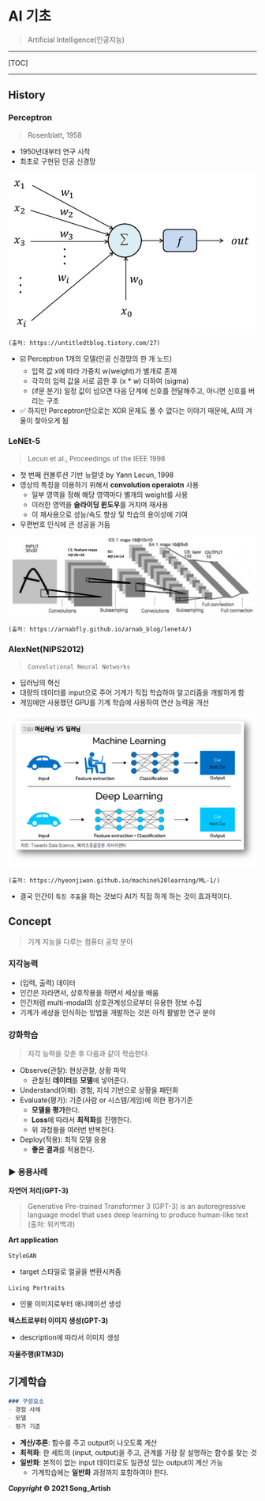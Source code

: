 # AI 기초

> Artificial Intelligence(인공지능)

---

[TOC]

---



## History

### Perceptron

> Rosenblatt, 1958

- 1950년대부터 연구 시작
- 최초로 구현된 인공 신경망

![single-layer perceptron](img/0223_percetron.png)

`(출처: https://untitledtblog.tistory.com/27)`

- :ballot_box_with_check: Perceptron 1개의 모델(인공 신경망의 한 개 노드)
  - 입력 값 x에 따라 가중치 w(weight)가 별개로 존재
  - 각각의 입력 값을 서로 곱한 후 (x * w) 더하여 (sigma)
  - (if문 분기) 일정 값이 넘으면 다음 단계에 신호를 전달해주고, 아니면 신호를 버리는 구조
- :white_check_mark: 하지만 Perceptron만으로는 XOR 문제도 풀 수 없다는 이야기 때문에, AI의 겨울이 찾아오게 됨

### LeNEt-5

> Lecun et al., Proceedings of the IEEE 1998

- 첫 번째 컨볼루션 기반 뉴럴넷 by Yann Lecun, 1998
- 영상의 특징을 이용하기 위해서 **convolution operaiotn** 사용
  - 일부 영역을 정해 해당 영역마다 별개의 weight를 사용
  - 이러한 영역을 **슬라이딩 윈도우**를 거치며 재사용
  - 이 재사용으로 성능/속도 향상 및 학습의 용이성에 기여
- 우편번호 인식에 큰 성공을 거둠

![LeNet-5](img/0223_lenet.png)

`(출처: https://arnabfly.github.io/arnab_blog/lenet4/)`

### AlexNet(NIPS2012)

> `Convolutional Neural Networks`

- 딥러닝의 혁신
- 대량의 데이터를 input으로 주어 기계가 직접 학습하야 알고리즘을 개발하게 함
- 게임에만 사용했던 GPU를 기계 학습에 사용하여 연산 능력을 개선

![기계학습 패러다임의 변화](img/0223_machine_deep_learning.png)

`(출처: https://hyeonjiwon.github.io/machine%20learning/ML-1/)`

- 결국 인간이 `특징 추출`을 하는 것보다 AI가 직접 하게 하는 것이 효과적이다.



## Concept

> 기계 지능을 다루는 컴퓨터 공학 분야

### 지각능력

- (입력, 출력) 데이터
- 인간은 자라면서, 상호작용을 하면서 세상을 배움
- 인간처럼 multi-modal의 상호관계성으로부터 유용한 정보 수집
- 기계가 세상을 인식하는 방법을 개발하는 것은 아직 활발한 연구 분야 

### 강화학습

> 지각 능력을 갖춘 후 다음과 같이 학습한다.

- Observe(관찰): 현상관찰, 상황 파악
  - 관찰된 **데이터**를 **모델**에 넣어준다.
- Understand(이해): 경험, 지식 기반으로 상황을 패턴화
- Evaluate(평가): 기준(사람 or 시스템/게임)에 의한 평가기준
  - **모델을 평가**한다.
  - **Loss**에 따라서 **최적화**를 진행한다.
  - 위 과정들을 여러번 반복한다.
- Deploy(적용): 최적 모델 응용
  - **좋은 결과**를 적용한다.

### :arrow_forward: 응용사례

**자연어 처리(GPT-3)**

> Generative Pre-trained Transformer 3 (GPT-3) is an autoregressive language model that uses deep learning to produce human-like text (출처: 위키백과)

**Art application**

`StyleGAN`

- target 스타일로 얼굴을 변환시켜줌

`Living Portraits`

- 인물 이미지로부터 애니메이션 생성

**텍스트로부터 이미지 생성(GPT-3)**

- description에 따라서 이미지 생성

**자율주행(RTM3D)**



## 기계학습

```markdown
### 구성요소
- 경험 사례
- 모델
- 평가 기준
```

- **계산/추론**: 함수를 주고 output이 나오도록 계산
- **최적화**: 한 세트의 (input, output)을 주고, 관계를 가장 잘 설명하는 함수를 찾는 것
- **일반화**: 본적이 없는 input 데이터로도 일관성 있는 output이 계산 가능
  - 기계학습에는 **일반화** 과정까지 포함하여야 한다.

***Copyright* © 2021 Song_Artish**